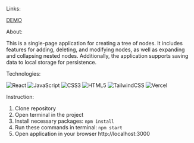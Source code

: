 Links:

[DEMO](https://infinity-tree.vercel.app/)

About:

This is a single-page application for creating a tree of nodes. It includes features for adding, deleting, and modifying nodes, as well as expanding and collapsing nested nodes. Additionally, the application supports saving data to local storage for persistence.

Technologies:

![React](https://img.shields.io/badge/react-%2320232a.svg?style=for-the-badge&logo=react&logoColor=%2361DAFB) 
![JavaScript](https://img.shields.io/badge/javascript-%23323330.svg?style=for-the-badge&logo=javascript&logoColor=%23F7DF1E) 
![CSS3](https://img.shields.io/badge/css3-%231572B6.svg?style=for-the-badge&logo=css3&logoColor=white) 
![HTML5](https://img.shields.io/badge/html5-%23E34F26.svg?style=for-the-badge&logo=html5&logoColor=white) 
![TailwindCSS](https://img.shields.io/badge/tailwindcss-%2338B2AC.svg?style=for-the-badge&logo=tailwind-css&logoColor=white)
![Vercel](https://img.shields.io/badge/vercel-%23000000.svg?style=for-the-badge&logo=vercel&logoColor=white) 

Instruction:

1. Clone repository
2. Open terminal in the project
3. Install necessary packages:
``npm install``
4. Run these commands in terminal:
``npm start``
5. Open application in your browser http://localhost:3000